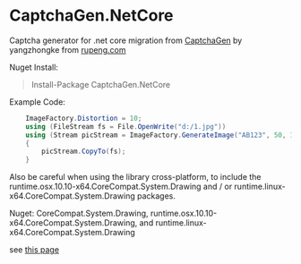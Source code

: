# CaptchaGen.NetCore
Captcha generator for .net core 
migration from [CaptchaGen](https://github.com/vishnuprasadv/CaptchaGen) by yangzhongke from [rupeng.com](http://www.rupeng.com)  

Nuget Install:  
>Install-Package CaptchaGen.NetCore 

Example Code:  
```C#
    ImageFactory.Distortion = 10;
    using (FileStream fs = File.OpenWrite("d:/1.jpg"))
    using (Stream picStream = ImageFactory.GenerateImage("AB123", 50, 100, 20))
    {
	    picStream.CopyTo(fs);
    }
````
Also be careful when using the library cross-platform, to include the runtime.osx.10.10-x64.CoreCompat.System.Drawing and / or runtime.linux-x64.CoreCompat.System.Drawing packages.  

Nuget: CoreCompat.System.Drawing, runtime.osx.10.10-x64.CoreCompat.System.Drawing, and runtime.linux-x64.CoreCompat.System.Drawing  

see [this page](https://blogs.msdn.microsoft.com/dotnet/2017/01/19/net-core-image-processing/)
